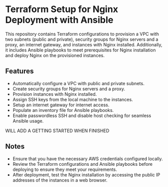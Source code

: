 # Terraform Setup for Nginx Deployment with Ansible

This repository contains Terraform configurations to provision a VPC with two subnets (public and private), security groups for Nginx servers and a proxy, an internet gateway, and instances with Nginx installed. Additionally, it includes Ansible playbooks to meet prerequisites for Nginx installation and deploy Nginx on the provisioned instances.

## Features

- Automatically configure a VPC with public and private subnets.
- Create security groups for Nginx servers and a proxy.
- Provision instances with Nginx installed.
- Assign SSH keys from the local machine to the instances.
- Setup an internet gateway for internet access.
- Populate an inventory file for Ansible playbooks.
- Enable passwordless SSH and disable host checking for seamless Ansible usage.

WILL ADD A GETTING STARTED WHEN FINISHED

## Notes

- Ensure that you have the necessary AWS credentials configured locally.
- Review the Terraform configurations and Ansible playbooks before deploying to ensure they meet your requirements.
- After deployment, test the Nginx installation by accessing the public IP addresses of the instances in a web browser.
